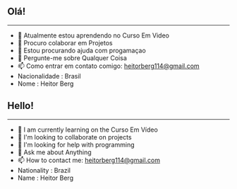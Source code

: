 ## Olá!

______________________________________________________________

- 🌱 Atualmente estou aprendendo no Curso Em Video
- 👯 Procuro colaborar em Projetos
- 🤔 Estou procurando ajuda com progamaçao
- 💬 Pergunte-me sobre Qualquer Coisa
- 📫 Como entrar em contato comigo: heitorberg114@gmail.com
- Nacionalidade : Brasil
- Nome : Heitor Berg

## Hello!
______________________________________________________________

- 🌱 I am currently learning on the Curso Em Vídeo
- 👯 I'm looking to collaborate on projects
- 🤔 I'm looking for help with programming
- 💬 Ask me about Anything
- 📫 How to contact me: heitorberg114@gmail.com
- Nationality : Brazil
- Name : Heitor Berg
